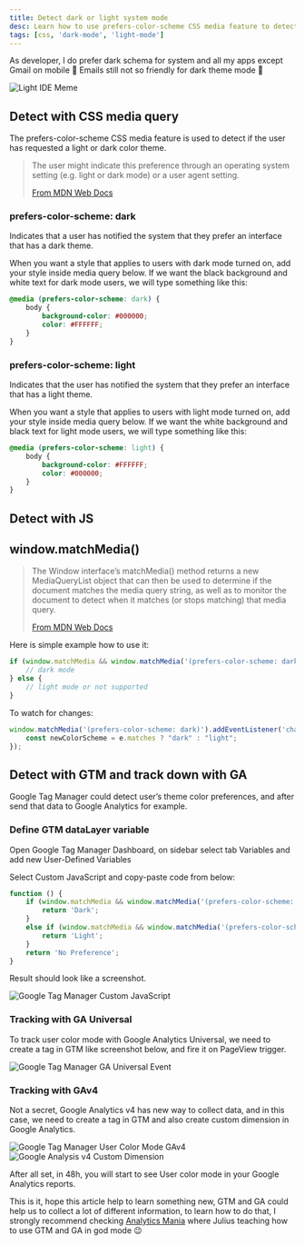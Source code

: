 ```yaml
---
title: Detect dark or light system mode
desc: Learn how to use prefers-color-scheme CSS media feature to detect user color theme preferences. See examples using media query and JavaScript. Also, track color mode with Google Tag Manager and Google Analytics.
tags: [css, 'dark-mode', 'light-mode']
---
```


As developer, I do prefer dark schema for system and all my apps except Gmail on mobile 🙂 Emails still not so friendly for dark theme mode 🙂

<img src="./meme-light-ide.jpeg" alt="Light IDE Meme" eleventy:widths="360">

## Detect with CSS media query
The prefers-color-scheme CSS media feature is used to detect if the user has requested a light or dark color theme.

> The user might indicate this preference through an operating system setting (e.g. light or dark mode) or a user agent setting.
>
> [From MDN Web Docs](https://developer.mozilla.org/en-US/docs/Web/CSS/@media/prefers-color-scheme)

### prefers-color-scheme: dark

Indicates that a user has notified the system that they prefer an interface that has a dark theme.

When you want a style that applies to users with dark mode turned on, add your style inside media query below. If we want the black background and white text for dark mode users, we will type something like this:

```css
@media (prefers-color-scheme: dark) {
	body {
		background-color: #000000;
		color: #FFFFFF;
	}
}
```

### prefers-color-scheme: light

Indicates that the user has notified the system that they prefer an interface that has a light theme.

When you want a style that applies to users with light mode turned on, add your style inside media query below. If we want the white background and black text for light mode users, we will type something like this:

```css
@media (prefers-color-scheme: light) {
	body {
		background-color: #FFFFFF;
		color: #000000;
	}
}
```

## Detect with JS

## window.matchMedia()

> The Window interface’s matchMedia() method returns a new MediaQueryList object that can then be used to determine if the document matches the media query string, as well as to monitor the document to detect when it matches (or stops matching) that media query.
>
> [From MDN Web Docs](https://developer.mozilla.org/en-US/docs/Web/API/Window/matchMedia)

Here is simple example how to use it:

```js
if (window.matchMedia && window.matchMedia('(prefers-color-scheme: dark)').matches) {
    // dark mode
} else {
	// light mode or not supported
}
```

To watch for changes:

```js
window.matchMedia('(prefers-color-scheme: dark)').addEventListener('change', e => {
    const newColorScheme = e.matches ? "dark" : "light";
});
```

## Detect with GTM and track down with GA

Google Tag Manager could detect user’s theme color preferences, and after send that data to Google Analytics for example.

### Define GTM dataLayer variable

Open Google Tag Manager Dashboard, on sidebar select tab Variables and add new User-Defined Variables

Select Custom JavaScript and copy-paste code from below:

```js
function () {
	if (window.matchMedia && window.matchMedia('(prefers-color-scheme: dark)').matches) {
		return 'Dark';
	}
	else if (window.matchMedia && window.matchMedia('(prefers-color-scheme: light)').matches) {
		return 'Light';
	}
	return 'No Preference';
}
```

Result should look like a screenshot.

<img src="./google-tag-manager-custom-javascript.png" alt="Google Tag Manager Custom JavaScript" eleventy:widths="900">

### Tracking with GA Universal

To track user color mode with Google Analytics Universal, we need to create a tag in GTM like screenshot below, and fire it on PageView trigger.

<img src="./google-tag-manager-ga-universal-event.png" alt="Google Tag Manager GA Universal Event" eleventy:widths="900">

### Tracking with GAv4

Not a secret, Google Analytics v4 has new way to collect data, and in this case, we need to create a tag in GTM and also create custom dimension in Google Analytics.

<img src="./google-tag-manager-user-color-mode-gav4.png" alt="Google Tag Manager User Color Mode GAv4" eleventy:widths="900">

<img src="./google-analysis-v4-custom-dimension.png" alt="Google Analysis v4 Custom Dimension" eleventy:widths="900">

After all set, in 48h, you will start to see User color mode in your Google Analytics reports.

This is it, hope this article help to learn something new, GTM and GA could help us to collect a lot of different information, to learn how to do that, I strongly recommend checking [Analytics Mania](https://www.analyticsmania.com/) where Julius teaching how to use GTM and GA in god mode 😉

